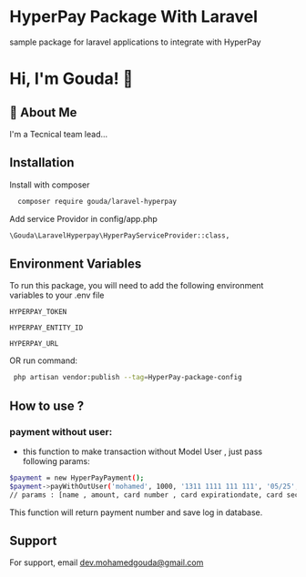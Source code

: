 
# HyperPay Package With Laravel

sample package for laravel applications to integrate with HyperPay

# Hi, I'm Gouda! 👋


## 🚀 About Me
I'm a Tecnical team lead...


## Installation

Install with composer

```bash
  composer require gouda/laravel-hyperpay
```

Add service Providor in config/app.php

```bash
\Gouda\LaravelHyperpay\HyperPayServiceProvider::class,
```



    
## Environment Variables

To run this package, you will need to add the following environment variables to your .env file

`HYPERPAY_TOKEN`

`HYPERPAY_ENTITY_ID`

`HYPERPAY_URL`

OR run command:
```bash
 php artisan vendor:publish --tag=HyperPay-package-config
```
## How to use ?

### payment without user:
- this function to make transaction without Model User , just pass following params:

```bash
$payment = new HyperPayPayment();
$payment->payWithOutUser('mohamed', 1000, '1311 1111 111 111', '05/25', '123');
// params : [name , amount, card number , card expirationdate, card security code]
```

This function will return payment number and save log in database.

## Support

For support, email dev.mohamedgouda@gmail.com 

